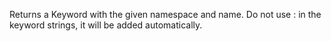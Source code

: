 Returns a Keyword with the given namespace and name.  Do not use :
  in the keyword strings, it will be added automatically.
